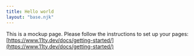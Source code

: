 ```yaml
---
title: Hello world
layout: "base.njk"
---
```


This is a mockup page. Please follow the instructions to set up your pages: [https://www.11ty.dev/docs/getting-started/](https://www.11ty.dev/docs/getting-started/)
